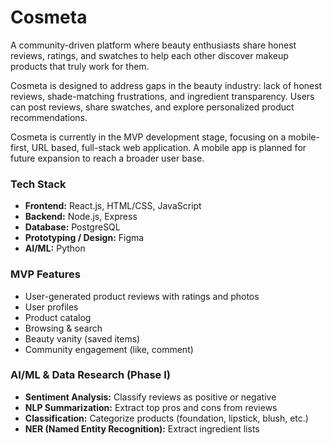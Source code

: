 # Cosmeta
A community-driven platform where beauty enthusiasts share honest reviews, ratings, and swatches to help each other discover makeup products that truly work for them. 

Cosmeta is designed to address gaps in the beauty industry: lack of honest reviews, shade-matching frustrations, and ingredient transparency. Users can post reviews, share swatches, and explore personalized product recommendations.

Cosmeta is currently in the MVP development stage, focusing on a mobile-first, URL based, full-stack web application. A mobile app is planned for future expansion to reach a broader user base.

### Tech Stack
- **Frontend:** React.js, HTML/CSS, JavaScript
- **Backend:** Node.js, Express
- **Database:** PostgreSQL
- **Prototyping / Design:** Figma
- **AI/ML:** Python 

### MVP Features
- User-generated product reviews with ratings and photos
- User profiles
- Product catalog
- Browsing & search
- Beauty vanity (saved items)
- Community engagement (like, comment)

### AI/ML & Data Research (Phase I)
- **Sentiment Analysis:** Classify reviews as positive or negative
- **NLP Summarization:** Extract top pros and cons from reviews
- **Classification:** Categorize products (foundation, lipstick, blush, etc.)
- **NER (Named Entity Recognition):** Extract ingredient lists
